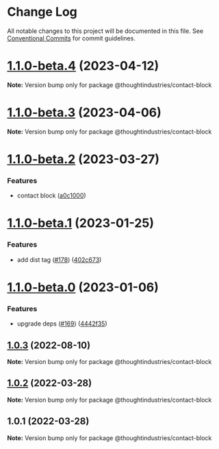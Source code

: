 # Change Log

All notable changes to this project will be documented in this file.
See [Conventional Commits](https://conventionalcommits.org) for commit guidelines.

# [1.1.0-beta.4](https://github.com/thoughtindustries/helium/compare/@thoughtindustries/contact-block@1.1.0-beta.2...@thoughtindustries/contact-block@1.1.0-beta.4) (2023-04-12)

**Note:** Version bump only for package @thoughtindustries/contact-block





# [1.1.0-beta.3](https://github.com/thoughtindustries/helium/compare/@thoughtindustries/contact-block@1.1.0-beta.2...@thoughtindustries/contact-block@1.1.0-beta.3) (2023-04-06)

**Note:** Version bump only for package @thoughtindustries/contact-block





# [1.1.0-beta.2](https://github.com/thoughtindustries/helium/compare/@thoughtindustries/contact-block@1.1.0-beta.1...@thoughtindustries/contact-block@1.1.0-beta.2) (2023-03-27)


### Features

* contact block ([a0c1000](https://github.com/thoughtindustries/helium/commit/a0c10006bc8c805f1aaf5d24ac3e880da6c76179))





# [1.1.0-beta.1](https://github.com/thoughtindustries/helium/compare/@thoughtindustries/contact-block@1.1.0-beta.0...@thoughtindustries/contact-block@1.1.0-beta.1) (2023-01-25)


### Features

* add dist tag ([#178](https://github.com/thoughtindustries/helium/issues/178)) ([402c673](https://github.com/thoughtindustries/helium/commit/402c67371b68a72d488c977701551b8a91ef5959))





# [1.1.0-beta.0](https://github.com/thoughtindustries/helium/compare/@thoughtindustries/contact-block@1.0.3...@thoughtindustries/contact-block@1.1.0-beta.0) (2023-01-06)


### Features

* upgrade deps ([#169](https://github.com/thoughtindustries/helium/issues/169)) ([4442f35](https://github.com/thoughtindustries/helium/commit/4442f35f6013119bb5e9baf154bdab9a3583b543))





## [1.0.3](https://github.com/thoughtindustries/helium/compare/@thoughtindustries/contact-block@1.0.2...@thoughtindustries/contact-block@1.0.3) (2022-08-10)

**Note:** Version bump only for package @thoughtindustries/contact-block





## [1.0.2](https://github.com/thoughtindustries/helium/compare/@thoughtindustries/contact-block@1.0.1...@thoughtindustries/contact-block@1.0.2) (2022-03-28)

**Note:** Version bump only for package @thoughtindustries/contact-block





## 1.0.1 (2022-03-28)

**Note:** Version bump only for package @thoughtindustries/contact-block
